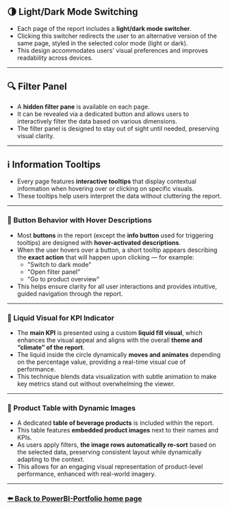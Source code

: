 ## 🌗 Light/Dark Mode Switching

- Each page of the report includes a **light/dark mode switcher**.
- Clicking this switcher redirects the user to an alternative version of the same page, styled in the selected color mode (light or dark).
- This design accommodates users' visual preferences and improves readability across devices.

---

## 🔍 Filter Panel

- A **hidden filter pane** is available on each page.
- It can be revealed via a dedicated button and allows users to interactively filter the data based on various dimensions.
- The filter panel is designed to stay out of sight until needed, preserving visual clarity.

---

## ℹ️ Information Tooltips

- Every page features **interactive tooltips** that display contextual information when hovering over or clicking on specific visuals.
- These tooltips help users interpret the data without cluttering the report.

---

### 🔘 Button Behavior with Hover Descriptions

- Most **buttons** in the report (except the **info button** used for triggering tooltips) are designed with **hover-activated descriptions**.
- When the user hovers over a button, a short tooltip appears describing the **exact action** that will happen upon clicking — for example:
  - "Switch to dark mode"
  - "Open filter panel"
  - "Go to product overview"
- This helps ensure clarity for all user interactions and provides intuitive, guided navigation through the report.

---

### 🌊 Liquid Visual for KPI Indicator

- The **main KPI** is presented using a custom **liquid fill visual**, which enhances the visual appeal and aligns with the overall **theme and “climate” of the report**.
- The liquid inside the circle dynamically **moves and animates** depending on the percentage value, providing a real-time visual cue of performance.
- This technique blends data visualization with subtle animation to make key metrics stand out without overwhelming the viewer.

---

### 🧃 Product Table with Dynamic Images

- A dedicated **table of beverage products** is included within the report.
- This table features **embedded product images** next to their names and KPIs.
- As users apply filters, **the image rows automatically re-sort** based on the selected data, preserving consistent layout while dynamically adapting to the context.
- This allows for an engaging visual representation of product-level performance, enhanced with real-world imagery.

---

### [⬅️ Back to PowerBI-Portfolio home page](https://github.com/oskarmarciniak/PowerBI-Portfolio)
